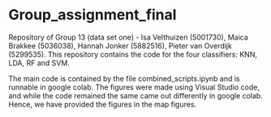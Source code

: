 # Group_assignment_final
Repository of Group 13 (data set one) - Isa Velthuizen (5001730), Maica Brakkee (5036038), Hannah Jonker (5882516), Pieter van Overdijk (5299535).
This repository contains the code for the four classifiers: KNN, LDA, RF and SVM. 

The main code is contained by the file combined_scripts.ipynb and is runnable in google colab. The figures were made using Visual Studio code, and while the code remained the same came out differently in google colab. Hence, we have provided the figures in the map figures.

